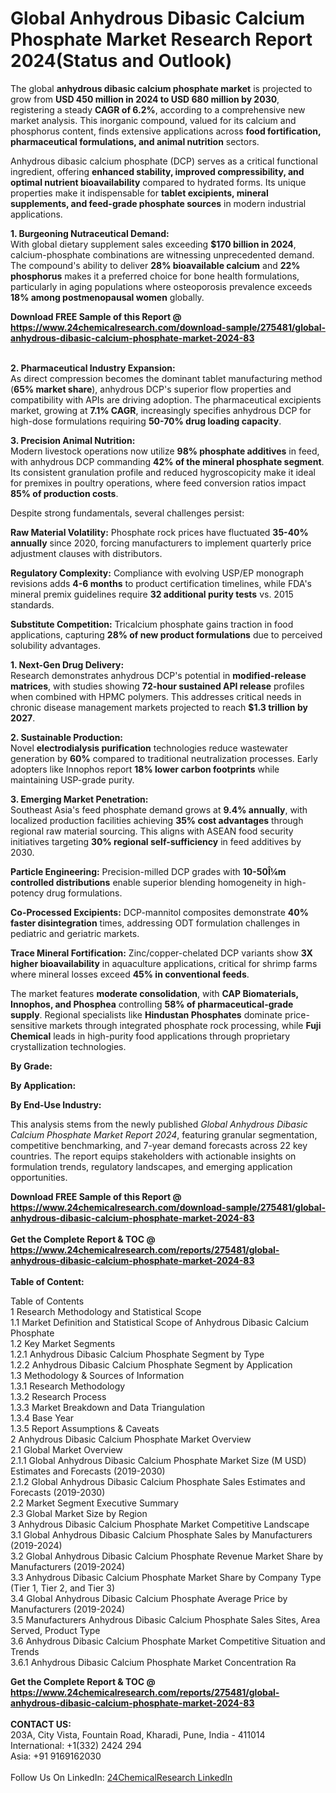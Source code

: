 <h1>Global Anhydrous Dibasic Calcium Phosphate Market Research Report 2024(Status and Outlook)</h1><p>The global <strong>anhydrous dibasic calcium phosphate market</strong> is projected to grow from <strong>USD 450 million in 2024 to USD 680 million by 2030</strong>, registering a steady <strong>CAGR of 6.2%</strong>, according to a comprehensive new market analysis. This inorganic compound, valued for its calcium and phosphorus content, finds extensive applications across <strong>food fortification, pharmaceutical formulations, and animal nutrition</strong> sectors.</p><p>Anhydrous dibasic calcium phosphate (DCP) serves as a critical functional ingredient, offering <strong>enhanced stability, improved compressibility, and optimal nutrient bioavailability</strong> compared to hydrated forms. Its unique properties make it indispensable for <strong>tablet excipients, mineral supplements, and feed-grade phosphate sources</strong> in modern industrial applications.</p><p><strong>1. Burgeoning Nutraceutical Demand:</strong><br>
With global dietary supplement sales exceeding <strong>$170 billion in 2024</strong>, calcium-phosphate combinations are witnessing unprecedented demand. The compound's ability to deliver <strong>28% bioavailable calcium</strong> and <strong>22% phosphorus</strong> makes it a preferred choice for bone health formulations, particularly in aging populations where osteoporosis prevalence exceeds <strong>18% among postmenopausal women</strong> globally.</p><div><b>Download FREE Sample of this Report @ 
            <a href="https://www.24chemicalresearch.com/download-sample/275481/global-anhydrous-dibasic-calcium-phosphate-market-2024-83">
            https://www.24chemicalresearch.com/download-sample/275481/global-anhydrous-dibasic-calcium-phosphate-market-2024-83</a></b></div><br><p><strong>2. Pharmaceutical Industry Expansion:</strong><br>
As direct compression becomes the dominant tablet manufacturing method (<strong>65% market share</strong>), anhydrous DCP's superior flow properties and compatibility with APIs are driving adoption. The pharmaceutical excipients market, growing at <strong>7.1% CAGR</strong>, increasingly specifies anhydrous DCP for high-dose formulations requiring <strong>50-70% drug loading capacity</strong>.</p><p><strong>3. Precision Animal Nutrition:</strong><br>
Modern livestock operations now utilize <strong>98% phosphate additives</strong> in feed, with anhydrous DCP commanding <strong>42% of the mineral phosphate segment</strong>. Its consistent granulation profile and reduced hygroscopicity make it ideal for premixes in poultry operations, where feed conversion ratios impact <strong>85% of production costs</strong>.</p><p>Despite strong fundamentals, several challenges persist:</p><p><strong>Raw Material Volatility:</strong> Phosphate rock prices have fluctuated <strong>35-40% annually</strong> since 2020, forcing manufacturers to implement quarterly price adjustment clauses with distributors.</p><p><strong>Regulatory Complexity:</strong> Compliance with evolving USP/EP monograph revisions adds <strong>4-6 months</strong> to product certification timelines, while FDA's mineral premix guidelines require <strong>32 additional purity tests</strong> vs. 2015 standards.</p><p><strong>Substitute Competition:</strong> Tricalcium phosphate gains traction in food applications, capturing <strong>28% of new product formulations</strong> due to perceived solubility advantages.</p><p><strong>1. Next-Gen Drug Delivery:</strong><br>
Research demonstrates anhydrous DCP's potential in <strong>modified-release matrices</strong>, with studies showing <strong>72-hour sustained API release</strong> profiles when combined with HPMC polymers. This addresses critical needs in chronic disease management markets projected to reach <strong>$1.3 trillion by 2027</strong>.</p><p><strong>2. Sustainable Production:</strong><br>
Novel <strong>electrodialysis purification</strong> technologies reduce wastewater generation by <strong>60%</strong> compared to traditional neutralization processes. Early adopters like Innophos report <strong>18% lower carbon footprints</strong> while maintaining USP-grade purity.</p><p><strong>3. Emerging Market Penetration:</strong><br>
Southeast Asia's feed phosphate demand grows at <strong>9.4% annually</strong>, with localized production facilities achieving <strong>35% cost advantages</strong> through regional raw material sourcing. This aligns with ASEAN food security initiatives targeting <strong>30% regional self-sufficiency</strong> in feed additives by 2030.</p><p><strong>Particle Engineering:</strong> Precision-milled DCP grades with <strong>10-50Î¼m controlled distributions</strong> enable superior blending homogeneity in high-potency drug formulations.</p><p><strong>Co-Processed Excipients:</strong> DCP-mannitol composites demonstrate <strong>40% faster disintegration</strong> times, addressing ODT formulation challenges in pediatric and geriatric markets.</p><p><strong>Trace Mineral Fortification:</strong> Zinc/copper-chelated DCP variants show <strong>3X higher bioavailability</strong> in aquaculture applications, critical for shrimp farms where mineral losses exceed <strong>45% in conventional feeds</strong>.</p><p>The market features <strong>moderate consolidation</strong>, with <strong>CAP Biomaterials, Innophos, and Phosphea</strong> controlling <strong>58% of pharmaceutical-grade supply</strong>. Regional specialists like <strong>Hindustan Phosphates</strong> dominate price-sensitive markets through integrated phosphate rock processing, while <strong>Fuji Chemical</strong> leads in high-purity food applications through proprietary crystallization technologies.</p><p><strong>By Grade:</strong></p><p><strong>By Application:</strong></p><p><strong>By End-Use Industry:</strong></p><p>This analysis stems from the newly published <em>Global Anhydrous Dibasic Calcium Phosphate Market Report 2024</em>, featuring granular segmentation, competitive benchmarking, and 7-year demand forecasts across 22 key countries. The report equips stakeholders with actionable insights on formulation trends, regulatory landscapes, and emerging application opportunities.</p><div><b>Download FREE Sample of this Report @ 
            <a href="https://www.24chemicalresearch.com/download-sample/275481/global-anhydrous-dibasic-calcium-phosphate-market-2024-83">
            https://www.24chemicalresearch.com/download-sample/275481/global-anhydrous-dibasic-calcium-phosphate-market-2024-83</a></b></div><br><div><b>Get the Complete Report & TOC @ 
            <a href="https://www.24chemicalresearch.com/reports/275481/global-anhydrous-dibasic-calcium-phosphate-market-2024-83">
            https://www.24chemicalresearch.com/reports/275481/global-anhydrous-dibasic-calcium-phosphate-market-2024-83</a></b></div><br>
            <b>Table of Content:</b><p>Table of Contents<br />
1 Research Methodology and Statistical Scope<br />
1.1 Market Definition and Statistical Scope of Anhydrous Dibasic Calcium Phosphate<br />
1.2 Key Market Segments<br />
1.2.1 Anhydrous Dibasic Calcium Phosphate Segment by Type<br />
1.2.2 Anhydrous Dibasic Calcium Phosphate Segment by Application<br />
1.3 Methodology & Sources of Information<br />
1.3.1 Research Methodology<br />
1.3.2 Research Process<br />
1.3.3 Market Breakdown and Data Triangulation<br />
1.3.4 Base Year<br />
1.3.5 Report Assumptions & Caveats<br />
2 Anhydrous Dibasic Calcium Phosphate Market Overview<br />
2.1 Global Market Overview<br />
2.1.1 Global Anhydrous Dibasic Calcium Phosphate Market Size (M USD) Estimates and Forecasts (2019-2030)<br />
2.1.2 Global Anhydrous Dibasic Calcium Phosphate Sales Estimates and Forecasts (2019-2030)<br />
2.2 Market Segment Executive Summary<br />
2.3 Global Market Size by Region<br />
3 Anhydrous Dibasic Calcium Phosphate Market Competitive Landscape<br />
3.1 Global Anhydrous Dibasic Calcium Phosphate Sales by Manufacturers (2019-2024)<br />
3.2 Global Anhydrous Dibasic Calcium Phosphate Revenue Market Share by Manufacturers (2019-2024)<br />
3.3 Anhydrous Dibasic Calcium Phosphate Market Share by Company Type (Tier 1, Tier 2, and Tier 3)<br />
3.4 Global Anhydrous Dibasic Calcium Phosphate Average Price by Manufacturers (2019-2024)<br />
3.5 Manufacturers Anhydrous Dibasic Calcium Phosphate Sales Sites, Area Served, Product Type<br />
3.6 Anhydrous Dibasic Calcium Phosphate Market Competitive Situation and Trends<br />
3.6.1 Anhydrous Dibasic Calcium Phosphate Market Concentration Ra</p><div><b>Get the Complete Report & TOC @ 
            <a href="https://www.24chemicalresearch.com/reports/275481/global-anhydrous-dibasic-calcium-phosphate-market-2024-83">
            https://www.24chemicalresearch.com/reports/275481/global-anhydrous-dibasic-calcium-phosphate-market-2024-83</a></b></div><br><b>CONTACT US:</b><br>
            203A, City Vista, Fountain Road, Kharadi, Pune, India - 411014<br>
            International: +1(332) 2424 294<br>
            Asia: +91 9169162030 <br><br>
            Follow Us On LinkedIn: <a href="https://www.linkedin.com/company/24chemicalresearch/">24ChemicalResearch LinkedIn</a>